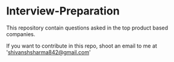 # Interview-Preparation

This repository contain questions asked in the top product based companies. 

If you want to contribute in this repo, shoot an email to me at 'shivanshsharma842@gmail.com'
